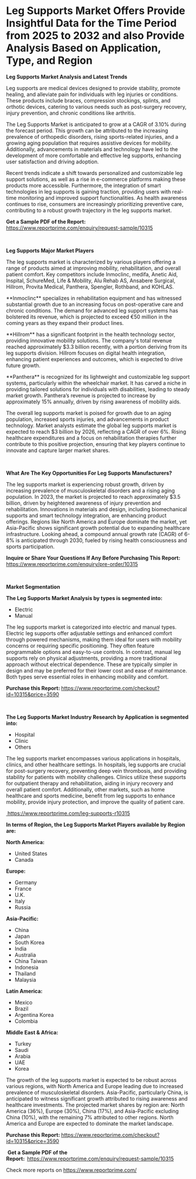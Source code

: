 <p><h1>Leg Supports Market Offers Provide Insightful Data for the Time Period from 2025 to 2032 and also Provide Analysis Based on Application, Type, and Region</h1></p><p><strong>Leg Supports Market Analysis and Latest Trends</strong></p>
<p><p>Leg supports are medical devices designed to provide stability, promote healing, and alleviate pain for individuals with leg injuries or conditions. These products include braces, compression stockings, splints, and orthotic devices, catering to various needs such as post-surgery recovery, injury prevention, and chronic conditions like arthritis.</p><p>The Leg Supports Market is anticipated to grow at a CAGR of 3.10% during the forecast period. This growth can be attributed to the increasing prevalence of orthopedic disorders, rising sports-related injuries, and a growing aging population that requires assistive devices for mobility. Additionally, advancements in materials and technology have led to the development of more comfortable and effective leg supports, enhancing user satisfaction and driving adoption.</p><p>Recent trends indicate a shift towards personalized and customizable leg support solutions, as well as a rise in e-commerce platforms making these products more accessible. Furthermore, the integration of smart technologies in leg supports is gaining traction, providing users with real-time monitoring and improved support functionalities. As health awareness continues to rise, consumers are increasingly prioritizing preventive care, contributing to a robust growth trajectory in the leg supports market.</p></p>
<p><strong>Get a Sample PDF of the Report:&nbsp;</strong> <a href="https://www.reportprime.com/enquiry/request-sample/10315?utm_campaign=2744&utm_medium=2&utm_source=Github&utm_content=ia&utm_term=20032025&utm_id=leg-supports">https://www.reportprime.com/enquiry/request-sample/10315</a></p>
<p>&nbsp;</p>
<p><strong>Leg Supports Major Market Players</strong></p>
<p><p>The leg supports market is characterized by various players offering a range of products aimed at improving mobility, rehabilitation, and overall patient comfort. Key competitors include Inmoclinc, medifa, Anetic Aid, Inspital, SchureMed, Life & Mobility, Alu Rehab AS, Ansabere Surgical, Hillrom, Provita Medical, Panthera, Spengler, Rothband, and KOHLAS.</p><p>**Inmoclinc** specializes in rehabilitation equipment and has witnessed substantial growth due to an increasing focus on post-operative care and chronic conditions. The demand for advanced leg support systems has bolstered its revenue, which is projected to exceed €50 million in the coming years as they expand their product lines.</p><p>**Hillrom** has a significant footprint in the health technology sector, providing innovative mobility solutions. The company's total revenue reached approximately $3.3 billion recently, with a portion deriving from its leg supports division. Hillrom focuses on digital health integration, enhancing patient experiences and outcomes, which is expected to drive future growth.</p><p>**Panthera** is recognized for its lightweight and customizable leg support systems, particularly within the wheelchair market. It has carved a niche in providing tailored solutions for individuals with disabilities, leading to steady market growth. Panthera’s revenue is projected to increase by approximately 15% annually, driven by rising awareness of mobility aids.</p><p>The overall leg supports market is poised for growth due to an aging population, increased sports injuries, and advancements in product technology. Market analysts estimate the global leg supports market is expected to reach $3 billion by 2026, reflecting a CAGR of over 6%. Rising healthcare expenditures and a focus on rehabilitation therapies further contribute to this positive projection, ensuring that key players continue to innovate and capture larger market shares.</p></p>
<p>&nbsp;</p>
<p><strong>What Are The Key Opportunities For Leg Supports Manufacturers?</strong></p>
<p><p>The leg supports market is experiencing robust growth, driven by increasing prevalence of musculoskeletal disorders and a rising aging population. In 2023, the market is projected to reach approximately $3.5 billion, driven by heightened awareness of injury prevention and rehabilitation. Innovations in materials and design, including biomechanical supports and smart technology integration, are enhancing product offerings. Regions like North America and Europe dominate the market, yet Asia-Pacific shows significant growth potential due to expanding healthcare infrastructure. Looking ahead, a compound annual growth rate (CAGR) of 6-8% is anticipated through 2030, fueled by rising health consciousness and sports participation.</p></p>
<p><strong>Inquire or Share Your Questions If Any Before Purchasing This Report:</strong> <a href="https://www.reportprime.com/enquiry/pre-order/10315?utm_campaign=2744&utm_medium=2&utm_source=Github&utm_content=ia&utm_term=20032025&utm_id=leg-supports">https://www.reportprime.com/enquiry/pre-order/10315</a></p>
<p>&nbsp;</p>
<p><strong>Market Segmentation</strong></p>
<p><strong>The Leg Supports Market Analysis by types is segmented into:</strong></p>
<p><ul><li>Electric</li><li>Manual</li></ul></p>
<p><p>The leg supports market is categorized into electric and manual types. Electric leg supports offer adjustable settings and enhanced comfort through powered mechanisms, making them ideal for users with mobility concerns or requiring specific positioning. They often feature programmable options and easy-to-use controls. In contrast, manual leg supports rely on physical adjustments, providing a more traditional approach without electrical dependence. These are typically simpler in design and may be preferred for their lower cost and ease of maintenance. Both types serve essential roles in enhancing mobility and comfort.</p></p>
<p><strong>Purchase this Report:&nbsp;</strong><a href="https://www.reportprime.com/checkout?id=10315&price=3590&utm_campaign=2744&utm_medium=2&utm_source=Github&utm_content=ia&utm_term=20032025&utm_id=leg-supports">https://www.reportprime.com/checkout?id=10315&price=3590</a></p>
<p>&nbsp;</p>
<p><strong>The Leg Supports Market Industry Research by Application is segmented into:</strong></p>
<p><ul><li>Hospital</li><li>Clinic</li><li>Others</li></ul></p>
<p><p>The leg supports market encompasses various applications in hospitals, clinics, and other healthcare settings. In hospitals, leg supports are crucial for post-surgery recovery, preventing deep vein thrombosis, and providing stability for patients with mobility challenges. Clinics utilize these supports for outpatient therapy and rehabilitation, aiding in injury recovery and overall patient comfort. Additionally, other markets, such as home healthcare and sports medicine, benefit from leg supports to enhance mobility, provide injury protection, and improve the quality of patient care.</p></p>
<p><a href="https://www.reportprime.com/leg-supports-r10315?utm_campaign=2744&utm_medium=2&utm_source=Github&utm_content=ia&utm_term=20032025&utm_id=leg-supports">&nbsp;https://www.reportprime.com/leg-supports-r10315</a></p>
<p><strong>In terms of Region, the Leg Supports Market Players available by Region are:</strong></p>
<p>
    <p> <strong> North America: </strong>
        <ul>
            <li>United States</li>
            <li>Canada</li>
        </ul>
        </p> 
    <p> <strong> Europe: </strong>
        <ul>
            <li>Germany</li>
            <li>France</li>
            <li>U.K.</li>
            <li>Italy</li>
            <li>Russia</li>
        </ul>
        </p> 
    <p> <strong> Asia-Pacific: </strong>
        <ul>
            <li>China</li>
            <li>Japan</li>
            <li>South Korea</li>
            <li>India</li>
            <li>Australia</li>
            <li>China Taiwan</li>
            <li>Indonesia</li>
            <li>Thailand</li>
            <li>Malaysia</li>
        </ul>
        </p> 
    <p> <strong> Latin America: </strong>
        <ul>
            <li>Mexico</li>
            <li>Brazil</li>
            <li>Argentina Korea</li>
            <li>Colombia</li>
        </ul>
        </p> 
    <p> <strong> Middle East & Africa: </strong>
        <ul>
            <li>Turkey</li>
            <li>Saudi</li>
            <li>Arabia</li>
            <li>UAE</li>
            <li>Korea</li>
        </ul>
    </p>
    </p>
<p><p>The growth of the leg supports market is expected to be robust across various regions, with North America and Europe leading due to increased prevalence of musculoskeletal disorders. Asia-Pacific, particularly China, is anticipated to witness significant growth attributed to rising awareness and healthcare investments. The projected market shares by region are: North America (36%), Europe (30%), China (17%), and Asia-Pacific excluding China (10%), with the remaining 7% attributed to other regions. North America and Europe are expected to dominate the market landscape.</p></p>
<p><strong>Purchase this Report: </strong><a href="https://www.reportprime.com/checkout?id=10315&price=3590&utm_campaign=2744&utm_medium=2&utm_source=Github&utm_content=ia&utm_term=20032025&utm_id=leg-supports">https://www.reportprime.com/checkout?id=10315&price=3590</a></p>
<p>&nbsp;<strong>Get a Sample PDF of the Report:&nbsp;&nbsp;</strong><a href="https://www.reportprime.com/enquiry/request-sample/10315?utm_campaign=2744&utm_medium=2&utm_source=Github&utm_content=ia&utm_term=20032025&utm_id=leg-supports">https://www.reportprime.com/enquiry/request-sample/10315</a></p>
<p><strong></strong></p>
<p>Check more reports on <a href="https://www.reportprime.com/?utm_campaign=2744&utm_medium=2&utm_source=Github&utm_content=ia&utm_term=20032025&utm_id=leg-supports">https://www.reportprime.com/</a></p>